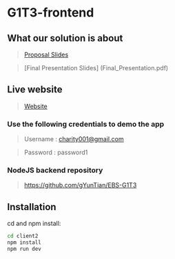 # G1T3-frontend

## What our solution is about

> [Proposal Slides](Proposal_Slides.pdf)

> [Final Presentation Slides] (Final_Presentation.pdf)

## Live website

> [Website](https://ebs-g1t3.cfapps.us10.hana.ondemand.com)

### Use the following credentials to demo the app

> Username : charity001@gmail.com

> Password : password1

### NodeJS backend repository

> https://github.com/gYunTian/EBS-G1T3

## Installation

cd and npm install:

```bash
cd client2
npm install
npm run dev
```
